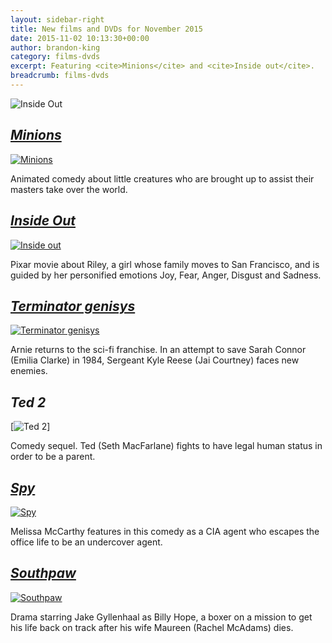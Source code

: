 ```yaml
---
layout: sidebar-right
title: New films and DVDs for November 2015
date: 2015-11-02 10:13:30+00:00
author: brandon-king
category: films-dvds
excerpt: Featuring <cite>Minions</cite> and <cite>Inside out</cite>.
breadcrumb: films-dvds
---
```

![Inside Out](/images/featured/featured-inside-out.jpg)

## [<cite>Minions</cite>](https://suffolk.spydus.co.uk/cgi-bin/spydus.exe/ENQ/OPAC/BIBENQ/188845?QRY=CTIBIB%3C%20IRN(52926468)&QRYTEXT=Minions%20%5Bvideorecording%5D)

[![Minions](/images/article/minions.jpg)](https://suffolk.spydus.co.uk/cgi-bin/spydus.exe/ENQ/OPAC/BIBENQ/188845?QRY=CTIBIB%3C%20IRN(52926468)&QRYTEXT=Minions%20%5Bvideorecording%5D)

Animated comedy about little creatures who are brought up to assist their masters take over the world.

## [<cite>Inside Out</cite>](https://suffolk.spydus.co.uk/cgi-bin/spydus.exe/ENQ/OPAC/BIBENQ/190440?QRY=CTIBIB%3C%20IRN(23930723)&QRYTEXT=Inside%20out%20%5Bvideorecording%5D)

[![Inside out](/images/article/inside-out.jpg)](https://suffolk.spydus.co.uk/cgi-bin/spydus.exe/ENQ/OPAC/BIBENQ/190440?QRY=CTIBIB%3C%20IRN(23930723)&QRYTEXT=Inside%20out%20%5Bvideorecording%5D)

Pixar movie about Riley, a girl whose family moves to San Francisco, and is guided by her personified emotions Joy, Fear, Anger, Disgust and Sadness.

## [<cite>Terminator genisys</cite>](https://suffolk.spydus.co.uk/cgi-bin/spydus.exe/ENQ/OPAC/BIBENQ/191856?QRY=CTIBIB%3C%20IRN(54305835)&QRYTEXT=Terminator%20genisys%20%5Bvideorecording%5D)

[![Terminator genisys](/images/article/terminator-genisys.jpg)](https://suffolk.spydus.co.uk/cgi-bin/spydus.exe/ENQ/OPAC/BIBENQ/191856?QRY=CTIBIB%3C%20IRN(54305835)&QRYTEXT=Terminator%20genisys%20%5Bvideorecording%5D)

Arnie returns to the sci-fi franchise. In an attempt to save Sarah Connor (Emilia Clarke) in 1984, Sergeant Kyle Reese (Jai Courtney) faces new enemies.

## <cite>Ted 2</cite>

[![Ted 2](/images/article/ted-2.jpg)]

Comedy sequel. Ted (Seth MacFarlane) fights to have legal human status in order to be a parent.

## [<cite>Spy</cite>](https://suffolk.spydus.co.uk/cgi-bin/spydus.exe/ENQ/OPAC/BIBENQ/193096?QRY=CTIBIB%3C%20IRN(23031683)&QRYTEXT=Spy%20-%20extended%20cut%20%5Bvideorecording%5D)

[![Spy](/images/article/spy.jpg)](https://suffolk.spydus.co.uk/cgi-bin/spydus.exe/ENQ/OPAC/BIBENQ/193096?QRY=CTIBIB%3C%20IRN(23031683)&QRYTEXT=Spy%20-%20extended%20cut%20%5Bvideorecording%5D)

Melissa McCarthy features in this comedy as a CIA agent who escapes the office life to be an undercover agent.

## [<cite>Southpaw</cite>](https://suffolk.spydus.co.uk/cgi-bin/spydus.exe/ENQ/OPAC/BIBENQ/194585?QRY=CTIBIB%3C%20IRN(5585798)&QRYTEXT=Southpaw%20%5Bvideorecording%5D)

[![Southpaw](/images/article/southpaw.jpg)](https://suffolk.spydus.co.uk/cgi-bin/spydus.exe/ENQ/OPAC/BIBENQ/194585?QRY=CTIBIB%3C%20IRN(5585798)&QRYTEXT=Southpaw%20%5Bvideorecording%5D)

Drama starring Jake Gyllenhaal as Billy Hope, a boxer on a mission to get his life back on track after his wife Maureen (Rachel McAdams) dies.
